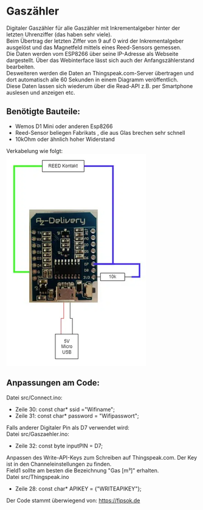 # Gaszähler
Digitaler Gaszähler für alle Gaszähler mit Inkrementalgeber hinter der letzten Uhrenziffer (das haben sehr viele).  
Beim Übertrag der letzten Ziffer von 9 auf 0 wird der Inkrementalgeber ausgelöst und das Magnetfeld mittels eines Reed-Sensors gemessen.  
Die Daten werden vom ESP8266 über seine IP-Adresse als Webseite dargestellt. Über das Webinterface lässt sich auch der Anfangszählerstand bearbeiten.  
Desweiteren werden die Daten an Thingspeak.com-Server übertragen und dort automatisch alle 60 Sekunden in einem Diagramm veröffentlich.  
Diese Daten lassen sich wiederum über die Read-API z.B. per Smartphone auslesen und anzeigen etc.

## Benötigte Bauteile:  
- Wemos D1 Mini oder anderen Esp8266
- Reed-Sensor beliegen Fabrikats , die aus Glas brechen sehr schnell
- 10kOhm oder ähnlich hoher Widerstand  

Verkabelung wie folgt:  
<img src="doc/aufbau.png" alt="aufbau" />

## Anpassungen am Code:  

Datei src/Connect.ino:  
- Zeile 30: const char* ssid ="Wifiname";  
- Zeile 31: const char* password = "Wifipasswort";  


Falls anderer Digitaler Pin als D7 verwendet wird:  
Datei src/Gaszaehler.ino:  
- Zeile 32: const byte inputPIN = D7;  

Anpassen des Write-API-Keys zum Schreiben auf Thingspeak.com. Der Key ist in den Channeleinstellungen  zu finden.  
Field1 sollte am besten die Bezeichnung "Gas [m³]" erhalten.  
Datei src/Thingspeak.ino  
- Zeile 28: const char* APIKEY = {"WRITEAPIKEY"};  

Der Code stammt überwiegend von: https://fipsok.de  
